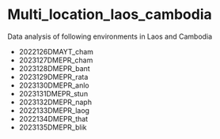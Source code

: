 # Multi_location_laos_cambodia

Data analysis of following environments in Laos and Cambodia
- 2022126DMAYT_cham
- 2023127DMEPR_cham
- 2023128DMEPR_bant
- 2023129DMEPR_rata
- 2023130DMEPR_anlo
- 2023131DMEPR_stun
- 2023132DMEPR_naph
- 2022133DMEPR_laog
- 2022134DMEPR_that
- 2023135DMEPR_blik


